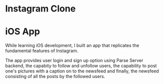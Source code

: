 # Instagram Clone
# iOS App

While learning iOS development, I built an app that 
replicates the fundamental features of Instagram. 

The app provides user login and sign up option using
Parse Server backend, the capabity to follow and 
unfollow users, the capability to post one's pictures 
with a caption on to the newsfeed and finally, the
newsfeed consisting of all the posts by the followed 
users.

